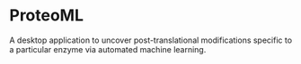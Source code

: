 # ProteoML
A desktop application to uncover post-translational modifications specific to a particular enzyme via automated machine learning.
